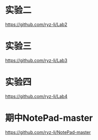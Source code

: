 # 实验二
https://github.com/ryz-li/Lab2
# 实验三
https://github.com/ryz-li/Lab3
# 实验四
https://github.com/ryz-li/Lab4
# 期中NotePad-master
https://github.com/ryz-li/NotePad-master
